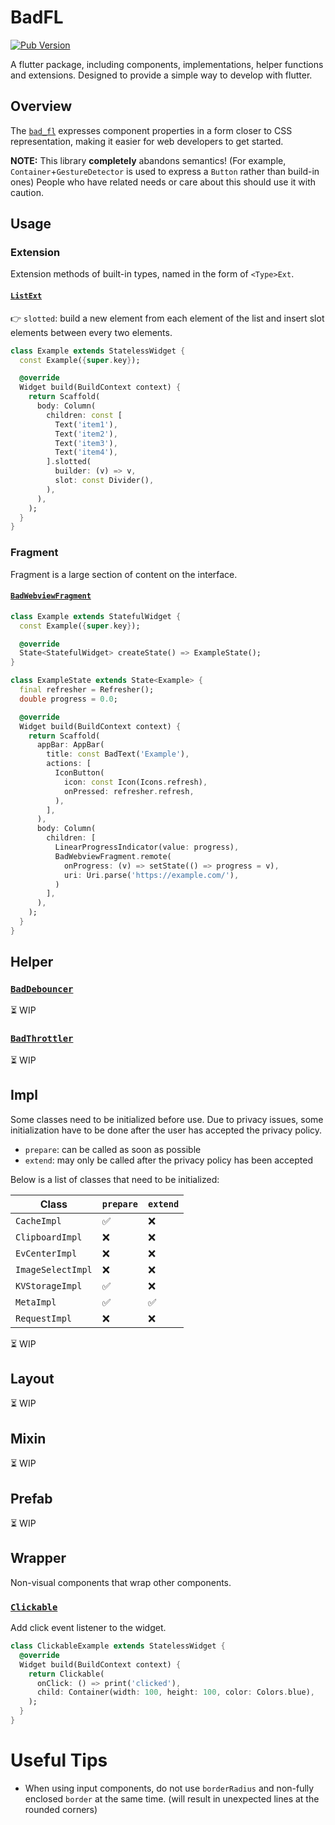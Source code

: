 # BadFL

[![Pub Version](https://img.shields.io/pub/v/bad_fl)](https://github.com/badlopo/bad_fl)

A flutter package, including components, implementations, helper functions and extensions. Designed to provide a simple
way to develop with flutter.

## Overview

The [`bad_fl`](https://pub.dev/packages/bad_fl) expresses component properties in a form closer to CSS representation,
making it easier for web developers to get started.

**NOTE:** This library **completely** abandons semantics! (For example, `Container`+`GestureDetector` is used to
express a `Button` rather than build-in ones) People who have related needs or care about this should use it with
caution.

## Usage

### Extension

Extension methods of built-in types, named in the form of `<Type>Ext`.

#### [`ListExt`](./lib/extension/list.dart)

👉 `slotted`: build a new element from each element of the list and insert slot elements between every two elements.

```dart
class Example extends StatelessWidget {
  const Example({super.key});

  @override
  Widget build(BuildContext context) {
    return Scaffold(
      body: Column(
        children: const [
          Text('item1'),
          Text('item2'),
          Text('item3'),
          Text('item4'),
        ].slotted(
          builder: (v) => v,
          slot: const Divider(),
        ),
      ),
    );
  }
}
```

### Fragment

Fragment is a large section of content on the interface.

#### [`BadWebviewFragment`](./lib/fragment/webview.dart)

```dart
class Example extends StatefulWidget {
  const Example({super.key});

  @override
  State<StatefulWidget> createState() => ExampleState();
}

class ExampleState extends State<Example> {
  final refresher = Refresher();
  double progress = 0.0;

  @override
  Widget build(BuildContext context) {
    return Scaffold(
      appBar: AppBar(
        title: const BadText('Example'),
        actions: [
          IconButton(
            icon: const Icon(Icons.refresh),
            onPressed: refresher.refresh,
          ),
        ],
      ),
      body: Column(
        children: [
          LinearProgressIndicator(value: progress),
          BadWebviewFragment.remote(
            onProgress: (v) => setState(() => progress = v),
            uri: Uri.parse('https://example.com/'),
          )
        ],
      ),
    );
  }
}
```

## Helper

### [`BadDebouncer`](./lib/helper/debounce.dart)

⏳ WIP

### [`BadThrottler`](./lib/helper/throttle.dart)

⏳ WIP

## Impl

Some classes need to be initialized before use. Due to privacy issues, some initialization have to be done after the
user has accepted the privacy policy.

- `prepare`: can be called as soon as possible
- `extend`: may only be called after the privacy policy has been accepted

Below is a list of classes that need to be initialized:

| Class             | `prepare` | `extend` |
|-------------------|-----------|----------|
| `CacheImpl`       | ✅         | ❌        |
| `ClipboardImpl`   | ❌         | ❌        |
| `EvCenterImpl`    | ❌         | ❌        |
| `ImageSelectImpl` | ❌         | ❌        |
| `KVStorageImpl`   | ✅         | ❌        |
| `MetaImpl`        | ✅         | ✅        |
| `RequestImpl`     | ❌         | ❌        |

⏳ WIP

## Layout

⏳ WIP

## Mixin

⏳ WIP

## Prefab

⏳ WIP

## Wrapper

Non-visual components that wrap other components.

### [`Clickable`](./lib/wrapper/clickable.dart)

Add click event listener to the widget.

```dart
class ClickableExample extends StatelessWidget {
  @override
  Widget build(BuildContext context) {
    return Clickable(
      onClick: () => print('clicked'),
      child: Container(width: 100, height: 100, color: Colors.blue),
    );
  }
}
```

# Useful Tips

- When using input components, do not use `borderRadius` and non-fully enclosed `border` at the same time. (will result
  in unexpected lines at the rounded corners)
